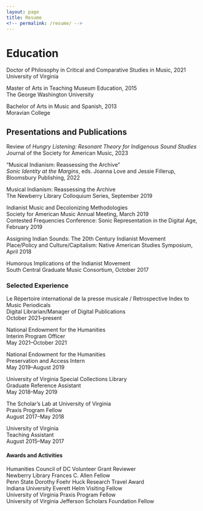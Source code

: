 ```yaml
---
layout: page
title: Resume
<!-- permalink: /resume/ -->
---
```

<h1>Education</h1>
 <p>Doctor of Philosophy in Critical and Comparative Studies in Music, 2021
    <br>University of Virginia</p>
<p>Master of Arts in Teaching Museum Education, 2015
<br> The George Washington University</p>
<p>Bachelor of Arts in Music and Spanish, 2013
<br>Moravian College</p>
          
  <h2>Presentations and Publications</h2>
<p>Review of <i>Hungry Listening: Resonant Theory for Indigenous Sound Studies</i>
  <br>Journal of the Society for American Music, 2023</p>
<p>“Musical Indianism: Reassessing the Archive”
   <br><i>Sonic Identity at the Margins</i>, eds. Joanna Love and Jessie Fillerup, Bloomsbury Publishing, 2022</p>
 <p>Musical Indianism: Reassessing the Archive
         <br>The Newberry Library Colloquium Series, September 2019</p>
 <p>Indianist Music and Decolonizing Methodologies
    <br>Society for American Music Annual Meeting, March 2019
  <br>Contested Frequencies Conference: Sonic Representation in the Digital Age, February 2019</p>
 <p>Assigning Indian Sounds: The 20th Century Indianist Movement
     <br>Place/Policy and Culture/Capitalism: Native American Studies Symposium, April 2018</p>
  <p>Humorous Implications of the Indianist Movement
              <br>South Central Graduate Music Consortium, October 2017</p>
<h3>Selected Experience</h3>
<P>Le Répertoire international de la presse musicale / Retrospective Index to Music Periodicals
  <br>Digital Librarian/Manager of Digital Publications
  <br>October 2021–present</P>
 <p>National Endowment for the Humanities
   <br>Interim Program Officer
       <br>May 2021–October 2021</p>

 <p>National Endowment for the Humanities
                <br>Preservation and Access Intern
                <br>May 2019–August 2019
</p>

  <p>University of Virginia Special Collections Library
        <br>Graduate Reference Assistant
        <br>May 2018–May 2019</p>
<p>The Scholar’s Lab at University of Virginia
      <br>Praxis Program Fellow
       <br>August 2017–May 2018</p>
<p>University of Virginia
          <br>Teaching Assistant
        <br>August 2015–May 2017</p>
 <p><h4>Awards and Activities</h4>

<p>
Humanities Council of DC Volunteer Grant Reviewer
<br>Newberry Library Frances C. Allen Fellow
<br>Penn State Dorothy Foehr Huck Research Travel Award
<br>Indiana University Everett Helm Visiting Fellow
<br>University of Virginia Praxis Program Fellow
<br>University of Virginia Jefferson Scholars Foundation Fellow</p>
</p>

